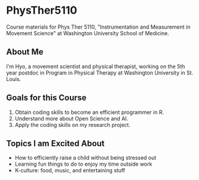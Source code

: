 # PhysTher5110
Course materials for Phys Ther 5110, "Instrumentation and Measurement in Movement Science" at Washington University School of Medicine.

## About Me
I'm Hyo, a movement scientist and physical therapist, working on the 5th year postdoc in Program in Physical Therapy at Washington University in St. Louis.


## Goals for this Course
1. Obtain coding skills to become an efficient programmer in R.
2. Understand more about Open Science and AI.
3. Apply the coding skills on my research project.

## Topics I am Excited About
- How to efficiently raise a child without being stressed out
- Learning fun things to do to enjoy my time outside work
- K-culture: food, music, and entertaining stuff
